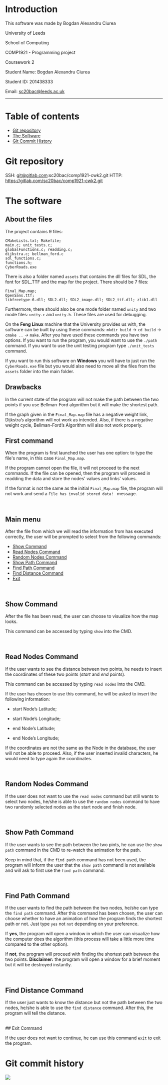 # Introduction
This software was made by Bogdan Alexandru Ciurea

University of Leeds

School of Computing

COMP1921 - Programming project

Coursework 2

Student Name: Bogdan Alexandru Ciurea

Student ID: 201438333

Email: sc20bac@leeds.ac.uk

----

# Table of contents
* [Git repository](#git-repository)
* [The Software](#the-software)
* [Git Commit History](#git-commit-history)

# Git repository

SSH: git@gitlab.com:sc20bac/comp1921-cwk2.git
HTTP: https://gitlab.com/sc20bac/comp1921-cwk2.git


# The software

## About the files
The project contains 9 files:
 
```
CMakeLists.txt; Makefile;
main.c; unit_tests.c;
globalFunctions.c; readding.c;
dijkstra.c; bellman_ford.c
sdl_functions.c;
functions.h;
CyberRoads.exe
```

There is also a folder named `assets` that contains the dll files for SDL, the font for SDL_TTF and the map for the project. There should be 7 files:

```
Final_Map.map;
OpenSans.ttf;
libfreetype-6.dll; SDL2.dll; SDL2_image.dll; SDL2_ttf.dll; zlib1.dll
```

Furthermore, there should also be one mode folder named `unity` and two mode files:  `unity.c` and `unity.h`. These files are used for debugging.

On the **Feng Linux** machine that the University provides us with, the software can be built by using these commands: `mkdir build` -> `cd build` -> `cmake ..` -> `make`.
After you have used these commands you have two options. If you want to run the program, you would want to use the `./path` command. If you want to use the unit testing program type `./unit_tests` command.

If you want to run this software on **Windows** you will have to just run the `CyberRoads.exe` file but you would also need to move all the files from the `assets` folder into the main folder. 
<br>

## Drawbacks
In the current state of the program will not make the path between the two points if you use Bellman-Ford algorithm but it will make the shortest path.

If the graph given in the `Final_Map.map` file has a negative weight link, Dijkstra’s algorithm will not work as intended. Also, if there is a negative weight cycle, Bellman-Ford’s Algorithm will also not work properly. 
<br>

## First command
When the program is first launched the user has one option: to type the file's name, in this case `Final_Map.map`.

If the program cannot open the file, it will not proceed to the next commands.
If the file can be opened, then the program will proceed in readding the data and store the nodes' values and links' values. 

If the format is not the same as the initial `Final_Map.map` file, the program will not work and send a `File has invalid stored data! ` message.

<br>

## Main menu

After the file from which we will read the information from has executed correctly, the user will be prompted to select from the following commands:

* [Show Command](#show-command)
* [Read Nodes Command](#read-nodes-command)
* [Random Nodes Command](#random-nodes-command)
* [Show Path Command](#show-path-command)
* [Find Path Command](#find-path-command)
* [Find Distance Command](#find-dostance-command)
* [Exit](#exit-command)

<br>


## Show Command

After the file has been read, the user can choose to visualize how the map looks.

This command can be accessed by typing `show` into the CMD.


<br>

## Read Nodes Command

If the user wants to see the distance between two points, he needs to insert the coordinates of these two points (_start_ and _end_ points).

This command can be accessed by typing `read nodes` into the CMD.

If the user has chosen to use this command, he will be asked to insert the following information: 

- start Node’s Latitude;

- start Node’s Longitude;

- end Node’s Latitude;

- end Node’s Longitude;

If the coordinates are not the same as the Node in the database, the user will not be able to proceed. Also, if the user inserted invalid characters, he would need to type again the coordinates.

<br>

## Random Nodes Command

If the user does not want to use the `read nodes` command but still wants to select two nodes, he/she is able to use the `random nodes` command to have two randomly selected nodes as the start node and finish node.

<br>


## Show Path Command

If the user wants to see the path between the two pints, he can use the `show path` command in the CMD to re-watch the animation for the path. 

Keep in mind that, if the `find path` command has not been used, the program will inform the user that the `show path` command is not available and will ask to first use the `find path` command.


<br>

## Find Path Command

If the user wants to find the path between the two nodes, he/she can type the `find path` command. After this command has been chosen, the user can choose whether to have an animation of how the program finds the shortest path or not.  Just type `yes` not `not` depending on your preference.

If **yes**, the program will open a window in which the user can visualize how the computer does the algorithm (this process will take a little more time compared to the other option).

If **not**, the program will proceed with finding the shortest path between the two points. **Disclaimer:** the program will open a window for a brief moment but it will be destroyed instantly. 

<br>

## Find Distance Command

If the user just wants to know the distance but not the path between the two nodes, he/she is able to use the `find distance` command. After this, the program will tell the distance.

<br>
## Exit Command

If the user does not want to continue, he can use this command `exit` to exit the program.

# Git commit history

![](commits_screenshot.png)
